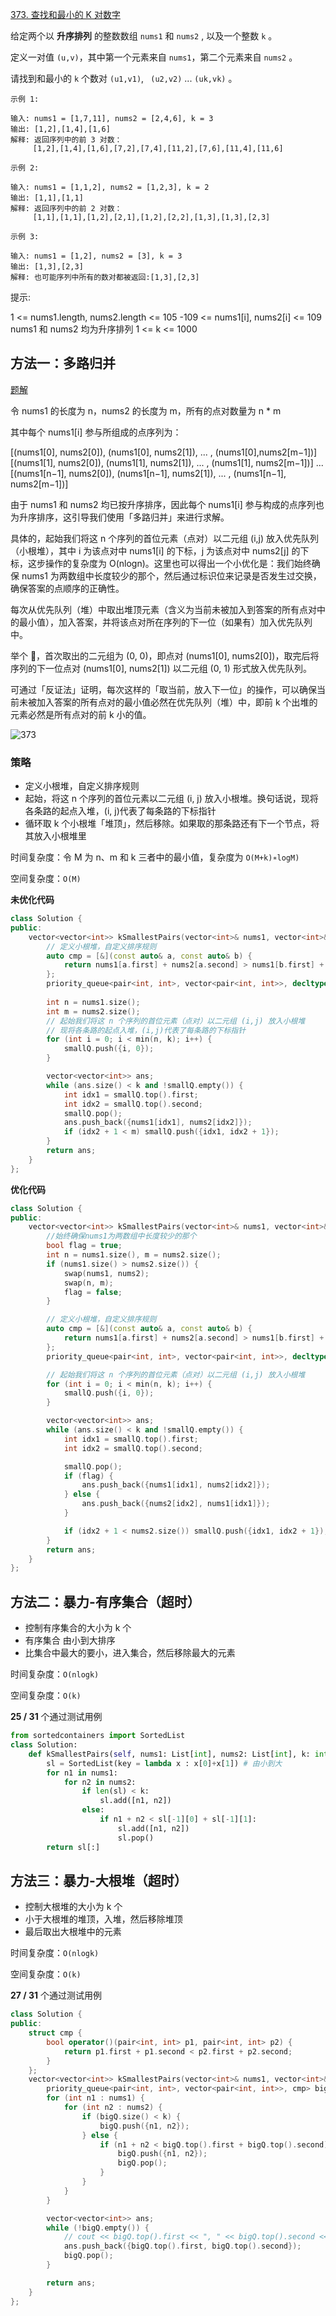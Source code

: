 [373. 查找和最小的 K 对数字](https://leetcode-cn.com/problems/find-k-pairs-with-smallest-sums/)

给定两个以 **升序排列** 的整数数组 `nums1` 和 `nums2` , 以及一个整数 `k` 。

定义一对值 `(u,v)`，其中第一个元素来自 `nums1`，第二个元素来自 `nums2` 。

请找到和最小的 `k` 个数对 `(u1,v1)`, ` (u2,v2)` ...  `(uk,vk)` 。

```
示例 1:

输入: nums1 = [1,7,11], nums2 = [2,4,6], k = 3
输出: [1,2],[1,4],[1,6]
解释: 返回序列中的前 3 对数：
     [1,2],[1,4],[1,6],[7,2],[7,4],[11,2],[7,6],[11,4],[11,6]
     
示例 2:

输入: nums1 = [1,1,2], nums2 = [1,2,3], k = 2
输出: [1,1],[1,1]
解释: 返回序列中的前 2 对数：
     [1,1],[1,1],[1,2],[2,1],[1,2],[2,2],[1,3],[1,3],[2,3]

示例 3:

输入: nums1 = [1,2], nums2 = [3], k = 3 
输出: [1,3],[2,3]
解释: 也可能序列中所有的数对都被返回:[1,3],[2,3]
```

提示:

1 <= nums1.length, nums2.length <= 105
-109 <= nums1[i], nums2[i] <= 109
nums1 和 nums2 均为升序排列
1 <= k <= 1000

## 方法一：多路归并

[题解](https://leetcode-cn.com/problems/find-k-pairs-with-smallest-sums/solution/gong-shui-san-xie-duo-lu-gui-bing-yun-yo-pgw5/)

令 nums1 的长度为 n，nums2 的长度为 m，所有的点对数量为 n * m

其中每个 nums1[i] 参与所组成的点序列为：

[(nums1[0], nums2[0]), (nums1[0], nums2[1]), ... , (nums1[0],nums2[m−1])]
[(nums1[1], nums2[0]), (nums1[1], nums2[1]), ... , (nums1[1], nums2[m−1])]
...
[(nums1[n−1], nums2[0]), (nums1[n−1], nums2[1]), ... , (nums1[n−1], nums2[m−1])]

由于 nums1 和 nums2 均已按升序排序，因此每个 nums1[i] 参与构成的点序列也为升序排序，这引导我们使用「多路归并」来进行求解。

具体的，起始我们将这 n 个序列的首位元素（点对）以二元组 (i,j) 放入优先队列（小根堆），其中 i 为该点对中 nums1[i] 的下标，j 为该点对中 nums2[j] 的下标，这步操作的复杂度为 O(nlogn)。这里也可以得出一个小优化是：我们始终确保 nums1 为两数组中长度较少的那个，然后通过标识位来记录是否发生过交换，确保答案的点顺序的正确性。

每次从优先队列（堆）中取出堆顶元素（含义为当前未被加入到答案的所有点对中的最小值），加入答案，并将该点对所在序列的下一位（如果有）加入优先队列中。

举个 🌰，首次取出的二元组为 (0, 0)，即点对 (nums1[0], nums2[0])，取完后将序列的下一位点对 (nums1[0], nums2[1]) 以二元组 (0, 1) 形式放入优先队列。

可通过「反证法」证明，每次这样的「取当前，放入下一位」的操作，可以确保当前未被加入答案的所有点对的最小值必然在优先队列（堆）中，即前 k 个出堆的元素必然是所有点对的前 k 小的值。

![373](../../img/373.png)

### 策略

- 定义小根堆，自定义排序规则
- 起始，将这 n 个序列的首位元素以二元组 (i, j) 放入小根堆。换句话说，现将各条路的起点入堆，(i, j)代表了每条路的下标指针
- 循环取 k 个小根堆「堆顶」，然后移除。如果取的那条路还有下一个节点，将其放入小根堆里

时间复杂度：令 M 为 n、m 和 k 三者中的最小值，复杂度为 `O(M+k)∗logM)`

空间复杂度：`O(M)`

**未优化代码**

```cpp
class Solution {
public:
    vector<vector<int>> kSmallestPairs(vector<int>& nums1, vector<int>& nums2, int k) {
        // 定义小根堆，自定义排序规则
        auto cmp = [&](const auto& a, const auto& b) {
            return nums1[a.first] + nums2[a.second] > nums1[b.first] + nums2[b.second];
        };
        priority_queue<pair<int, int>, vector<pair<int, int>>, decltype(cmp)> smallQ(cmp);
        
        int n = nums1.size();
        int m = nums2.size();
        // 起始我们将这 n 个序列的首位元素（点对）以二元组 (i,j) 放入小根堆
        // 现将各条路的起点入堆，(i,j)代表了每条路的下标指针
        for (int i = 0; i < min(n, k); i++) {
            smallQ.push({i, 0});
        }

        vector<vector<int>> ans;
        while (ans.size() < k and !smallQ.empty()) {
            int idx1 = smallQ.top().first;
            int idx2 = smallQ.top().second;
            smallQ.pop();
            ans.push_back({nums1[idx1], nums2[idx2]});
            if (idx2 + 1 < m) smallQ.push({idx1, idx2 + 1});
        }
        return ans;
    }
};
```

**优化代码**

```cpp
class Solution {
public:
    vector<vector<int>> kSmallestPairs(vector<int>& nums1, vector<int>& nums2, int k) {
        //始终确保nums1为两数组中长度较少的那个
        bool flag = true;
        int n = nums1.size(), m = nums2.size();
        if (nums1.size() > nums2.size()) {
            swap(nums1, nums2);
            swap(n, m);
            flag = false;
        }

        // 定义小根堆，自定义排序规则
        auto cmp = [&](const auto& a, const auto& b) {
            return nums1[a.first] + nums2[a.second] > nums1[b.first] + nums2[b.second];
        };
        priority_queue<pair<int, int>, vector<pair<int, int>>, decltype(cmp)> smallQ(cmp);

        // 起始我们将这 n 个序列的首位元素（点对）以二元组 (i,j) 放入小根堆
        for (int i = 0; i < min(n, k); i++) {
            smallQ.push({i, 0});
        }

        vector<vector<int>> ans;
        while (ans.size() < k and !smallQ.empty()) {
            int idx1 = smallQ.top().first;
            int idx2 = smallQ.top().second;

            smallQ.pop();
            if (flag) {
                ans.push_back({nums1[idx1], nums2[idx2]});
            } else {
                ans.push_back({nums2[idx2], nums1[idx1]});
            }

            if (idx2 + 1 < nums2.size()) smallQ.push({idx1, idx2 + 1});
        }
        return ans;
    }
};
```

## 方法二：暴力-有序集合（超时）

- 控制有序集合的大小为 k 个
- 有序集合 由小到大排序
- 比集合中最大的要小，进入集合，然后移除最大的元素

时间复杂度：`O(nlogk)`

空间复杂度：`O(k)`

**25 / 31** 个通过测试用例

```python
from sortedcontainers import SortedList
class Solution:
    def kSmallestPairs(self, nums1: List[int], nums2: List[int], k: int) -> List[List[int]]:
        sl = SortedList(key = lambda x : x[0]+x[1]) # 由小到大
        for n1 in nums1:
            for n2 in nums2:
                if len(sl) < k:
                    sl.add([n1, n2])
                else:
                    if n1 + n2 < sl[-1][0] + sl[-1][1]:
                        sl.add([n1, n2])
                        sl.pop()
        return sl[:]
```

## 方法三：暴力-大根堆（超时）

- 控制大根堆的大小为 k 个
- 小于大根堆的堆顶，入堆，然后移除堆顶
- 最后取出大根堆中的元素

时间复杂度：`O(nlogk)`

空间复杂度：`O(k)`

**27 / 31** 个通过测试用例

```cpp
class Solution {
public:
    struct cmp {
        bool operator()(pair<int, int> p1, pair<int, int> p2) {
            return p1.first + p1.second < p2.first + p2.second;
        }
    };
    vector<vector<int>> kSmallestPairs(vector<int>& nums1, vector<int>& nums2, int k) {
        priority_queue<pair<int, int>, vector<pair<int, int>>, cmp> bigQ;
        for (int n1 : nums1) {
            for (int n2 : nums2) {
                if (bigQ.size() < k) {
                    bigQ.push({n1, n2});
                } else {
                    if (n1 + n2 < bigQ.top().first + bigQ.top().second) {
                        bigQ.push({n1, n2});
                        bigQ.pop();
                    }
                }
            }
        }

        vector<vector<int>> ans;
        while (!bigQ.empty()) {
            // cout << bigQ.top().first << ", " << bigQ.top().second << endl;
            ans.push_back({bigQ.top().first, bigQ.top().second});
            bigQ.pop();
        }

        return ans;
    }
};
```

